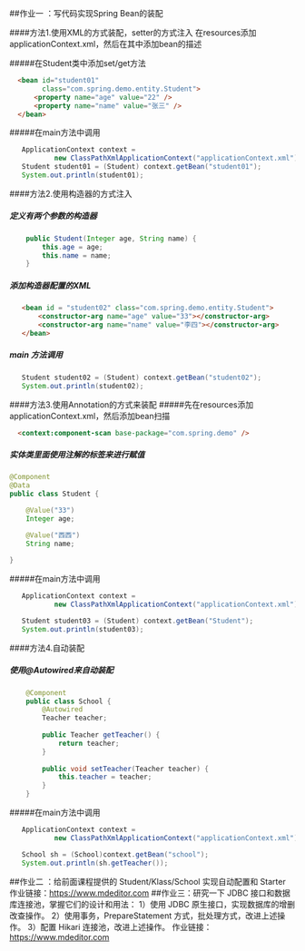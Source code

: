 ##作业一 ：写代码实现Spring Bean的装配

####方法1.使用XML的方式装配，setter的方式注入 在resources添加 applicationContext.xml，然后在其中添加bean的描述

#####在Student类中添加set/get方法
```html
  <bean id="student01"
        class="com.spring.demo.entity.Student">
      <property name="age" value="22" />
      <property name="name" value="张三" />
  </bean>
```
#####在main方法中调用
```java
   ApplicationContext context =
           new ClassPathXmlApplicationContext("applicationContext.xml");
   Student student01 = (Student) context.getBean("student01");
   System.out.println(student01);
```

####方法2.使用构造器的方式注入

##### 定义有两个参数的构造器
```java
    public Student(Integer age, String name) {
        this.age = age;
        this.name = name;
    }
```
##### 添加构造器配置的XML
```html
   <bean id = "student02" class="com.spring.demo.entity.Student">
       <constructor-arg name="age" value="33"></constructor-arg>
       <constructor-arg name="name" value="李四"></constructor-arg>
   </bean>
```
##### main 方法调用
```java
   Student student02 = (Student) context.getBean("student02");
   System.out.println(student02);
```
####方法3.使用Annotation的方式来装配
#####先在resources添加 applicationContext.xml，然后添加bean扫描
```html
  <context:component-scan base-package="com.spring.demo" />
```
##### 实体类里面使用注解的标签来进行赋值
```java
@Component
@Data
public class Student {

    @Value("33")
    Integer age;

    @Value("西西")
    String name;
    
}
```
#####在main方法中调用
```java
   ApplicationContext context =
           new ClassPathXmlApplicationContext("applicationContext.xml");

   Student student03 = (Student) context.getBean("Student");
   System.out.println(student03); 
```
####方法4.自动装配

##### 使用@Autowired来自动装配
```java
    @Component
    public class School {
        @Autowired
        Teacher teacher;
    
        public Teacher getTeacher() {
            return teacher;
        }
    
        public void setTeacher(Teacher teacher) {
            this.teacher = teacher;
        }
    }
```
#####在main方法中调用
```java
   ApplicationContext context =
           new ClassPathXmlApplicationContext("applicationContext.xml");

   School sh = (School)context.getBean("school");
   System.out.println(sh.getTeacher());
```

##作业二 ：给前面课程提供的 Student/Klass/School 实现自动配置和 Starter
作业链接：<https://www.mdeditor.com>
##作业三：研究一下 JDBC 接口和数据库连接池，掌握它们的设计和用法： 
    1）使用 JDBC 原生接口，实现数据库的增删改查操作。 
    2）使用事务，PrepareStatement 方式，批处理方式，改进上述操作。 
    3）配置 Hikari 连接池，改进上述操作。
作业链接：<https://www.mdeditor.com>